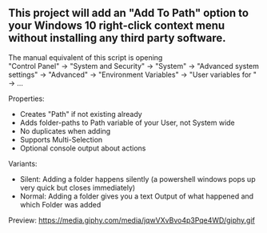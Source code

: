 ## This project will add an "Add To Path" option to your Windows 10 right-click context menu without installing any third party software.

The manual equivalent of this script is opening  
"Control Panel" -> "System and Security" -> "System" -> "Advanced system settings" -> "Advanced" -> "Environment Variables"  -> "User variables for <Username>" -> ...

Properties:
- Creates "Path" if not existing already
- Adds folder-paths to Path variable of your User, not System wide
- No duplicates when adding
- Supports Multi-Selection
- Optional console output about actions

Variants:
 - Silent: Adding a folder happens silently (a powershell windows pops up very quick but closes immediately)
 - Normal: Adding a folder gives you a text Output of what happened and which Folder was added 
 
 Preview: 
 https://media.giphy.com/media/jqwVXvBvo4p3Pqe4WD/giphy.gif
